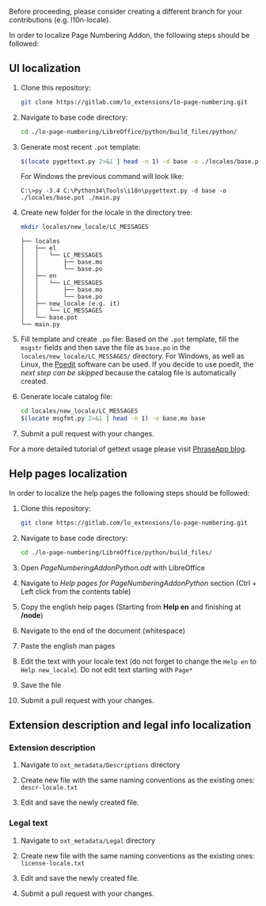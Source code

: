 Before proceeding, please consider creating a different branch for your contributions (e.g. l10n-locale).

In order to localize Page Numbering Addon, the following steps should be followed:
## UI localization

1. Clone this repository:
   ```bash
   git clone https://gitlab.com/lo_extensions/lo-page-numbering.git 
   ``` 

2. Navigate to base code directory:
    ```bash
    cd ./lo-page-numbering/LibreOffice/python/build_files/python/ 
    ``` 

3. Generate most recent `.pot` template:
    ```bash
    $(locate pygettext.py 2>&1 | head -n 1) -d base -o ./locales/base.pot ./main.py
    ```
    For Windows the previous command will look like:
    ```
    C:\>py -3.4 C:\Python34\Tools\i18n\pygettext.py -d base -o ./locales/base.pot ./main.py
    ```

4. Create new folder for the locale in the directory tree:
	
    ```bash
    mkdir locales/new_locale/LC_MESSAGES
    ```
    ```.
    ├── locales
    │   ├── el
    │   │   └── LC_MESSAGES
    │   │       ├── base.mo
    │   │       └── base.po
    │   ├── en
    │   │   └── LC_MESSAGES
    │   │       ├── base.mo
    │   │       └── base.po
    │   ├── new_locale (e.g. it)
    │   │   └── LC_MESSAGES
    │   └── base.pot
    └── main.py
    ```

5. Fill template and create `.po` file:
    Based on the `.pot` template, fill the `msgstr` fields and then save the file as `base.po` in the `locales/new_locale/LC_MESSAGES/` directory.
    For Windows, as well as Linux, the [Poedit](http://poedit.net/) software can be used. If you decide to use poedit, the *next step can be skipped* because the catalog file is automatically created.

6. Generate locale catalog file:
    ```bash
    cd locales/new_locale/LC_MESSAGES
    $(locate msgfmt.py 2>&1 | head -n 1) -o base.mo base
    ```

7. Submit a pull request with your changes.

For a more detailed tutorial of gettext usage please visit [PhraseApp blog](https://phraseapp.com/blog/posts/translate-python-gnu-gettext/).

## Help pages localization
In order to localize the help pages the following steps should be followed:
1. Clone this repository:
   ```bash
   git clone https://gitlab.com/lo_extensions/lo-page-numbering.git 
   ``` 

2. Navigate to base code directory:
    ```bash
    cd ./lo-page-numbering/LibreOffice/python/build_files/ 
    ```

3. Open *PageNumberingAddonPython.odt* with LibreOffice

4. Navigate to *Help pages for PageNumberingAddonPython* section (Ctrl + Left click from the contents table)

5. Copy the english help pages (Starting from **Help en** and finishing at **/node**) 

6. Navigate to the end of the document (whitespace)

7. Paste the english man pages

8. Edit the text with your locale text (do not forget to change the `Help en` to `Help new_locale`). Do not edit text starting with `Page*`

9. Save the file

10. Submit a pull request with your changes.

## Extension description and legal info localization

### Extension description

1. Navigate to `oxt_metadata/Descriptions` directory 

2. Create new file with the same naming conventions as the existing ones: `descr-locale.txt`

3. Edit and save the newly created file.
 
### Legal text

1. Navigate to `oxt_metadata/Legal` directory 

2. Create new file with the same naming conventions as the existing ones: `license-locale.txt`

3. Edit and save the newly created file.

4. Submit a pull request with your changes.
